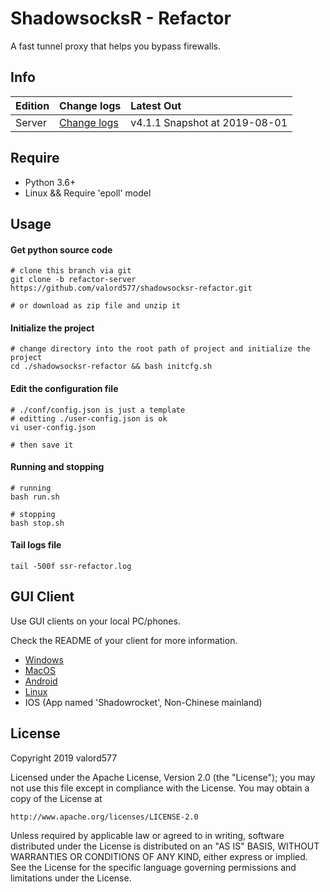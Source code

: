 ShadowsocksR - Refactor
===========

A fast tunnel proxy that helps you bypass firewalls.

Info
------

|Edition |Change logs |Latest Out |
|:----- |:------ |:------ |
|Server |[Change logs](CHANGES) |v4.1.1 Snapshot at 2019-08-01 |

Require
------

* Python 3.6+
* Linux && Require 'epoll' model

Usage
------

#### Get python source code

    # clone this branch via git
    git clone -b refactor-server https://github.com/valord577/shadowsocksr-refactor.git
    
    # or download as zip file and unzip it

#### Initialize the project

    # change directory into the root path of project and initialize the project
    cd ./shadowsocksr-refactor && bash initcfg.sh

#### Edit the configuration file

    # ./conf/config.json is just a template
    # editting ./user-config.json is ok
    vi user-config.json
    
    # then save it

#### Running and stopping

    # running
    bash run.sh
    
    # stopping
    bash stop.sh

#### Tail logs file

    tail -500f ssr-refactor.log

GUI Client
------

Use GUI clients on your local PC/phones.

Check the README of your client for more information.

* [Windows](https://github.com/shadowsocksr-backup/shadowsocksr-csharp)
* [MacOS](https://github.com/qinyuhang/ShadowsocksX-NG-R/releases)
* [Android](https://github.com/shadowsocksr-backup/shadowsocksr-android)
* [Linux](https://github.com/qingshuisiyuan/electron-ssr-backup)
* IOS (App named 'Shadowrocket', Non-Chinese mainland)

License
-------

Copyright 2019 valord577

Licensed under the Apache License, Version 2.0 (the "License"); you may
not use this file except in compliance with the License. You may obtain
a copy of the License at

    http://www.apache.org/licenses/LICENSE-2.0

Unless required by applicable law or agreed to in writing, software
distributed under the License is distributed on an "AS IS" BASIS, WITHOUT
WARRANTIES OR CONDITIONS OF ANY KIND, either express or implied. See the
License for the specific language governing permissions and limitations
under the License.
